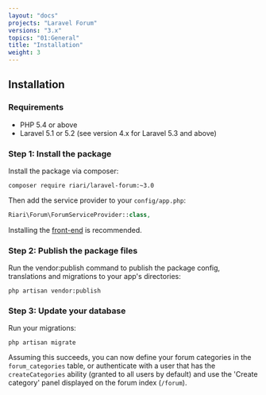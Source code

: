 ```yaml
---
layout: "docs"
projects: "Laravel Forum"
versions: "3.x"
topics: "01:General"
title: "Installation"
weight: 3
---
```


## Installation

### Requirements

+ PHP 5.4 or above
+ Laravel 5.1 or 5.2 (see version 4.x for Laravel 5.3 and above)

### Step 1: Install the package

Install the package via composer:

```
composer require riari/laravel-forum:~3.0
```

Then add the service provider to your `config/app.php`:

```php
Riari\Forum\ForumServiceProvider::class,
```

Installing the [front-end](/docs/laravel-forum/3.x/front-end/) is recommended.

### Step 2: Publish the package files

Run the vendor:publish command to publish the package config, translations and migrations to your app's directories:

`php artisan vendor:publish`

### Step 3: Update your database

Run your migrations:

`php artisan migrate`

Assuming this succeeds, you can now define your forum categories in the `forum_categories` table, or authenticate with a user that has the `createCategories` ability (granted to all users by default) and use the 'Create category' panel displayed on the forum index (`/forum`).
